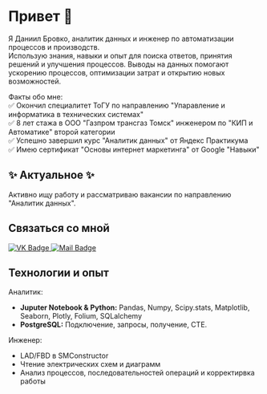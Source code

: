 # Привет 👋
Я Даниил Бровко, аналитик данных и инженер по автоматизации процессов и производств.\
Использую знания, навыки и опыт для поиска ответов, принятия решений и улучшения процессов.
Выводы на данных помогают ускорению процессов, оптимизации затрат и открытию новых возможностей.

Факты обо мне:\
✅ Окончил специалитет ТоГУ по направлению "Упаравление и информатика в технических системах"\
✅ 8 лет стажа в ООО "Газпром трансгаз Томск" инженером по "КИП и Автоматике" второй категории\
✅ Успешно завершил курс "Аналитик данных" от Яндекс Практикума\
✅ Имею сертификат "Основы интернет маркетинга" от Google "Навыки"

## ✨ Актуальное ✨
Активно ищу работу и рассматриваю вакансии по направлению "Аналитик данных". 

## Связаться со мной

<div id="badges">
  <a href="https://vk.cc/cvpAhH">
    <img src="https://img.shields.io/badge/VK.COM-blue?style=flat&logo=VK.COM&color=blue" alt="VK Badge"/>
  </a>
  <a href="mailto:lans-fx@rambler.ru&body=привет?subject=Привет, Я пишу тебе с github. Хочу спросить: ">
    <img src="https://img.shields.io/badge/%40mail-me-%23FF8C00?style=flat&logo=mail&labelColor=%23FF8C00&color=%23696969" alt="Mail Badge"/>
  </a>
</div>

## Технологии и опыт

Аналитик:
- **Juputer Notebook & Python:** Pandas, Numpy, Scipy.stats, Matplotlib, Seaborn, Plotly, Folium, SQLalchemy
- **PostgreSQL:** Подключение, запросы, получение, CTE.

Инженер:
- LAD/FBD в SMConstructor
- Чтение электрических схем и диаграмм
- Анализ процессов, последовательностей операций и корректирвка работы
